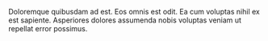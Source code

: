 Doloremque quibusdam ad est. Eos omnis est odit. Ea cum voluptas nihil ex est sapiente. Asperiores dolores assumenda nobis voluptas veniam ut repellat error possimus.